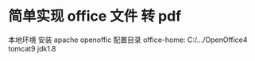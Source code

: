 # 简单实现 office 文件 转 pdf
本地环境 安装 apache openoffic 配置目录
office-home: C:/.../OpenOffice4
tomcat9
jdk1.8  
